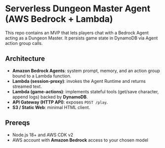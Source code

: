 # Serverless Dungeon Master Agent (AWS Bedrock + Lambda)

This repo contains an MVP that lets players chat with a Bedrock Agent acting as a Dungeon Master. It persists game state in DynamoDB via Agent action group calls.

## Architecture
- **Amazon Bedrock Agents**: system prompt, memory, and an action group bound to a Lambda function.
- **Lambda (session-proxy)**: invokes the Agent Runtime and returns streamed text.
- **Lambda (game-actions)**: implements stateful tools (get/save character, append logs) backed by **DynamoDB**.
- **API Gateway (HTTP API)**: exposes `POST /play`.
- **S3 / Static Web**: minimal HTML client.

## Prereqs
- Node.js 18+ and AWS CDK v2
- AWS account with **Amazon Bedrock** access to your chosen model